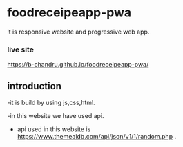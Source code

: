 # foodreceipeapp-pwa

it is responsive website and progressive web app.

### live site
https://b-chandru.github.io/foodreceipeapp-pwa/

## introduction

-it is build by using js,css,html.

-in this website we have used api.

- api used in this website is https://www.themealdb.com/api/json/v1/1/random.php .

